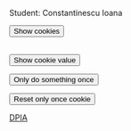 Student: Constantinescu Ioana <br>

<script> document.cookie = "session: GDPR";
  document.cookie = "collecting data...";
  function alertCookie() { alert(document.cookie); } </script>
 <button onclick="alertCookie()">Show cookies</button>
 <br><br>
 
 <script> document.cookie = "test1=Hello";
  document.cookie = "test2=World";
  const cookieValue = document.cookie
  .split('; ')
  .find(row => row.startsWith('test2='))
  .split('=')[1];
   function alertCookieValue() {
     alert(cookieValue);}</script>
 <button onclick="alertCookieValue()">Show cookie value</button>
 
 <script>
  function doOnce() {
  if (!document.cookie.split('; ').find(row => row.startsWith('doSomethingOnlyOnce'))) {
    alert("Do something here!");
    document.cookie = "doSomethingOnlyOnce=true; expires=Fri, 31 Dec 9999 23:59:59 GMT";
  }} </script>
<button onclick="doOnce()">Only do something once</button>

<script>
function resetOnce() {
  document.cookie = "doSomethingOnlyOnce=; expires=Thu, 01 Jan 1970 00:00:00 GMT";}</script>
 <button onclick="resetOnce()">Reset only once cookie</button> 

<a href='https://didatec-my.sharepoint.com/:w:/r/personal/constantinescu_ge_io_utcluj_didatec_ro/_layouts/15/Doc.aspx?sourcedoc=%7B3B1D8511-284A-4B5A-9428-51F10D17108A%7D&file=DPIA_CI.docx&action=default&mobileredirect=true&ct=1624308515409&wdOrigin=OFFICECOM-WEB.MAIN.OTHER&cid=8153d7f5-bfec-4cd9-9220-60ff9354c80a'> DPIA </a>

